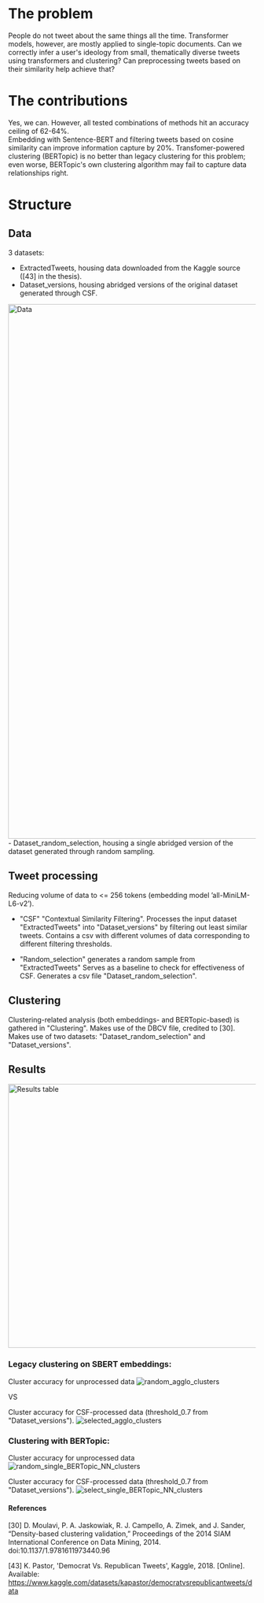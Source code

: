# The problem
People do not tweet about the same things all the time. Transformer models, however, are mostly applied to single-topic documents. Can we correctly infer a user's ideology from small, thematically diverse tweets using transformers and clustering? Can preprocessing tweets based on their similarity help achieve that? 

# The contributions 
Yes, we can. However, all tested combinations of methods hit an accuracy ceiling of 62-64%.  
Embedding with Sentence-BERT and filtering tweets based on cosine similarity can improve information capture by 20%. 
Transfomer-powered clustering (BERTopic) is no better than legacy clustering for this problem; even worse, BERTopic's own clustering algorithm may fail to capture data relationships right. 

# Structure

## Data
3 datasets: 
- ExtractedTweets, housing data downloaded from the Kaggle source ([43] in the thesis). 
- Dataset_versions, housing abridged versions of the original dataset generated through CSF.
<img width="1086" alt="Data" src="https://github.com/user-attachments/assets/568dd0ac-2ad4-4553-8ba9-4e41130e0ee6" />
- Dataset_random_selection, housing a single abridged version of the dataset generated through random sampling.

## Tweet processing
Reducing volume of data to <= 256 tokens (embedding model ’all-MiniLM-L6-v2’). 

- "CSF" "Contextual Similarity Filtering". Processes the input dataset "ExtractedTweets" into "Dataset_versions" by filtering out least similar tweets. Contains a csv with different volumes of data corresponding to different filtering thresholds.

- "Random_selection" generates a random sample from "ExtractedTweets"  Serves as a baseline to check for effectiveness of CSF. Generates a csv file "Dataset_random_selection". 

## Clustering 
Clustering-related analysis (both embeddings- and BERTopic-based) is gathered in "Clustering". Makes use of the DBCV file, credited to [30]. Makes use of two datasets: "Dataset_random_selection" and "Dataset_versions".  


## Results 
<img width="536" alt="Results table" src="https://github.com/user-attachments/assets/b771d767-706d-4664-88a6-2706bf534a44" />

### Legacy clustering on SBERT embeddings: 

Cluster accuracy for unprocessed data
![random_agglo_clusters](https://github.com/user-attachments/assets/059a0c89-db4b-46a6-979a-0348847fc05a)

VS   

Cluster accuracy for CSF-processed data (threshold_0.7 from "Dataset_versions"). 
![selected_agglo_clusters](https://github.com/user-attachments/assets/bca2dd80-2d9b-49e1-a8dd-ba9cad348f22)

### Clustering with BERTopic:  

Cluster accuracy for unprocessed data 
![random_single_BERTopic_NN_clusters](https://github.com/user-attachments/assets/96ea580a-7bda-42df-b600-565ffa37e162)

Cluster accuracy for CSF-processed data (threshold_0.7 from "Dataset_versions"). 
![select_single_BERTopic_NN_clusters](https://github.com/user-attachments/assets/983166c2-07a9-4967-9854-dc4b3495c565)





#### References

[30] D. Moulavi, P. A. Jaskowiak, R. J. Campello, A. Zimek, and J. Sander, “Density-based clustering validation,” Proceedings of the 2014 SIAM International Conference on Data Mining, 2014. doi:10.1137/1.9781611973440.96 

[43] K. Pastor, 'Democrat Vs. Republican Tweets', Kaggle, 2018. [Online]. Available: https://www.kaggle.com/datasets/kapastor/democratvsrepublicantweets/data






